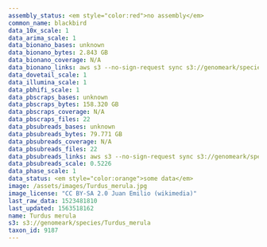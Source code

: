 ```yaml
---
assembly_status: <em style="color:red">no assembly</em>
common_name: blackbird
data_10x_scale: 1
data_arima_scale: 1
data_bionano_bases: unknown
data_bionano_bytes: 2.843 GB
data_bionano_coverage: N/A
data_bionano_links: aws s3 --no-sign-request sync s3://genomeark/species/Turdus_merula/bTurMer1/genomic_data/bionano/ .<br>
data_dovetail_scale: 1
data_illumina_scale: 1
data_pbhifi_scale: 1
data_pbscraps_bases: unknown
data_pbscraps_bytes: 158.320 GB
data_pbscraps_coverage: N/A
data_pbscraps_files: 22
data_pbsubreads_bases: unknown
data_pbsubreads_bytes: 79.771 GB
data_pbsubreads_coverage: N/A
data_pbsubreads_files: 22
data_pbsubreads_links: aws s3 --no-sign-request sync s3://genomeark/species/Turdus_merula/bTurMer1/genomic_data/pacbio/ . --exclude "*scraps.bam* --exclude "*ccs.bam*"<br>
data_pbsubreads_scale: 0.5226
data_phase_scale: 1
data_status: <em style="color:orange">some data</em>
image: /assets/images/Turdus_merula.jpg
image_license: "CC BY-SA 2.0 Juan Emilio (wikimedia)"
last_raw_data: 1523481810
last_updated: 1563518162
name: Turdus merula
s3: s3://genomeark/species/Turdus_merula
taxon_id: 9187
---
```

